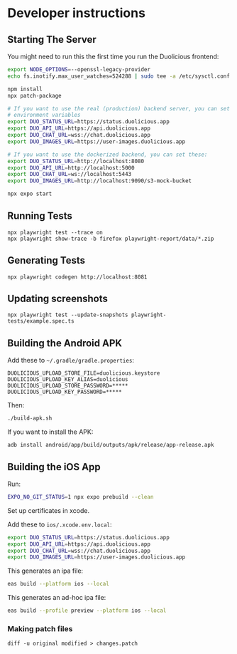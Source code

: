 # Developer instructions

## Starting The Server

You might need to run this the first time you run the Duolicious frontend:

```bash
export NODE_OPTIONS=--openssl-legacy-provider
echo fs.inotify.max_user_watches=524288 | sudo tee -a /etc/sysctl.conf && sudo sysctl -p
```

```bash
npm install
npx patch-package

# If you want to use the real (production) backend server, you can set these
# environment variables
export DUO_STATUS_URL=https://status.duolicious.app
export DUO_API_URL=https://api.duolicious.app
export DUO_CHAT_URL=wss://chat.duolicious.app
export DUO_IMAGES_URL=https://user-images.duolicious.app

# If you want to use the dockerized backend, you can set these:
export DUO_STATUS_URL=http://localhost:8080
export DUO_API_URL=http://localhost:5000
export DUO_CHAT_URL=ws://localhost:5443
export DUO_IMAGES_URL=http://localhost:9090/s3-mock-bucket

npx expo start
```

## Running Tests

```
npx playwright test --trace on
npx playwright show-trace -b firefox playwright-report/data/*.zip
```

## Generating Tests

```
npx playwright codegen http://localhost:8081
```

## Updating screenshots

```
npx playwright test --update-snapshots playwright-tests/example.spec.ts
```

## Building the Android APK

Add these to `~/.gradle/gradle.properties`:

```
DUOLICIOUS_UPLOAD_STORE_FILE=duolicious.keystore
DUOLICIOUS_UPLOAD_KEY_ALIAS=duolicious
DUOLICIOUS_UPLOAD_STORE_PASSWORD=*****
DUOLICIOUS_UPLOAD_KEY_PASSWORD=*****
```

Then:

```bash
./build-apk.sh
```

If you want to install the APK:

```
adb install android/app/build/outputs/apk/release/app-release.apk
```

## Building the iOS App

Run:

```bash
EXPO_NO_GIT_STATUS=1 npx expo prebuild --clean
```

Set up certificates in xcode.

Add these to `ios/.xcode.env.local`:

```bash
export DUO_STATUS_URL=https://status.duolicious.app
export DUO_API_URL=https://api.duolicious.app
export DUO_CHAT_URL=wss://chat.duolicious.app
export DUO_IMAGES_URL=https://user-images.duolicious.app
```

This generates an ipa file:

```bash
eas build --platform ios --local
```

This generates an ad-hoc ipa file:

```bash
eas build --profile preview --platform ios --local
```

### Making patch files

```
diff -u original modified > changes.patch
```
